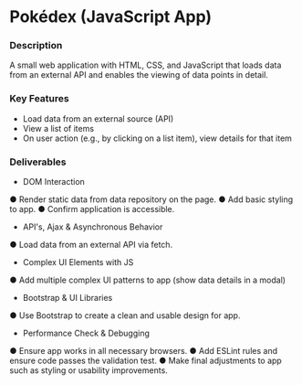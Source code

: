# Pokédex (JavaScript App) 

### Description
A small web application with HTML, CSS, and JavaScript that loads data from an external API and enables the viewing of data points in detail.

### Key Features
- Load data from an external source (API)
- View a list of items
- On user action (e.g., by clicking on a list item), view details for that item

### Deliverables
- DOM Interaction

● Render static data from data repository on the page.
● Add basic styling to app.
● Confirm application is accessible.

- API's, Ajax & Asynchronous Behavior

● Load data from an external API via fetch.

- Complex UI Elements with JS

● Add multiple complex UI patterns to app (show data details in a modal)

- Bootstrap & UI Libraries

● Use Bootstrap to create a clean and usable design for app.

- Performance Check & Debugging

● Ensure app works in all necessary browsers.
● Add ESLint rules and ensure code passes the validation test.
● Make final adjustments to app such as styling or usability improvements.
